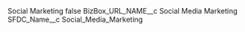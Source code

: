 <?xml version="1.0" encoding="UTF-8"?>
<CustomMetadata xmlns="http://soap.sforce.com/2006/04/metadata" xmlns:xsi="http://www.w3.org/2001/XMLSchema-instance" xmlns:xsd="http://www.w3.org/2001/XMLSchema">
    <label>Social Marketing</label>
    <protected>false</protected>
    <values>
        <field>BizBox_URL_NAME__c</field>
        <value xsi:type="xsd:string">Social Media Marketing</value>
    </values>
    <values>
        <field>SFDC_Name__c</field>
        <value xsi:type="xsd:string">Social_Media_Marketing</value>
    </values>
</CustomMetadata>
